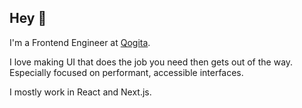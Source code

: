 ## Hey 🙏

I'm a Frontend Engineer at [Qogita](https://github.com/qogita). 

I love making UI that does the job you need then gets out of the way. Especially focused on performant, accessible interfaces.

I mostly work in React and Next.js. 
<!--
**ChristienGuy/ChristienGuy** is a ✨ _special_ ✨ repository because its `README.md` (this file) appears on your GitHub profile.

Here are some ideas to get you started:

- 🔭 I’m currently working on ...
- 🌱 I’m currently learning ...
- 👯 I’m looking to collaborate on ...
- 🤔 I’m looking for help with ...
- 💬 Ask me about ...
- 📫 How to reach me: ...
- 😄 Pronouns: ...
- ⚡ Fun fact: ...
-->

